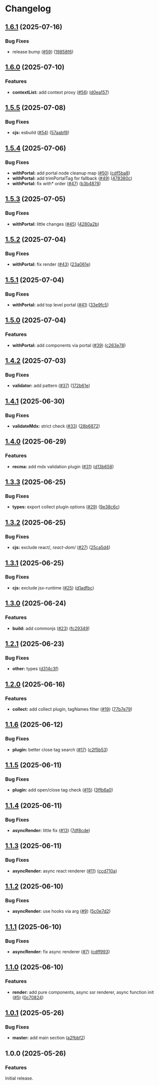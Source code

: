 # Changelog

## [1.6.1](https://github.com/diplodoc-platform/mdx-extension/compare/v1.6.0...v1.6.1) (2025-07-16)


### Bug Fixes

* release bump ([#59](https://github.com/diplodoc-platform/mdx-extension/issues/59)) ([19858f6](https://github.com/diplodoc-platform/mdx-extension/commit/19858f66e654105833faaf646372fb91aa972418))

## [1.6.0](https://github.com/diplodoc-platform/mdx-extension/compare/v1.5.5...v1.6.0) (2025-07-10)


### Features

* **contextList:** add context proxy ([#56](https://github.com/diplodoc-platform/mdx-extension/issues/56)) ([d0ea157](https://github.com/diplodoc-platform/mdx-extension/commit/d0ea157a8467a53fe832c1996fd0412a8445bc98))

## [1.5.5](https://github.com/diplodoc-platform/mdx-extension/compare/v1.5.4...v1.5.5) (2025-07-08)


### Bug Fixes

* **cjs:** esbuild ([#54](https://github.com/diplodoc-platform/mdx-extension/issues/54)) ([57aabf8](https://github.com/diplodoc-platform/mdx-extension/commit/57aabf8306f19ea557cf6a92688e22a2efd23f7c))

## [1.5.4](https://github.com/diplodoc-platform/mdx-extension/compare/v1.5.3...v1.5.4) (2025-07-06)


### Bug Fixes

* **withPortal:** add portal node cleanup map ([#50](https://github.com/diplodoc-platform/mdx-extension/issues/50)) ([cdf5ba8](https://github.com/diplodoc-platform/mdx-extension/commit/cdf5ba819458982cfa1bab3e157b21541ed208a4))
* **withPortal:** add trimPortalTag for fallback ([#49](https://github.com/diplodoc-platform/mdx-extension/issues/49)) ([478380c](https://github.com/diplodoc-platform/mdx-extension/commit/478380c037682d6b689f9545527a62b65ef48f9a))
* **withPortal:** fix with* order ([#47](https://github.com/diplodoc-platform/mdx-extension/issues/47)) ([b3b4878](https://github.com/diplodoc-platform/mdx-extension/commit/b3b4878ac453a06fd336f767b1fb9f916c57651d))

## [1.5.3](https://github.com/diplodoc-platform/mdx-extension/compare/v1.5.2...v1.5.3) (2025-07-05)


### Bug Fixes

* **withPortal:** little changes ([#45](https://github.com/diplodoc-platform/mdx-extension/issues/45)) ([4280a2b](https://github.com/diplodoc-platform/mdx-extension/commit/4280a2b4d7eeca0b8b1bf3b9a08f803ea4224160))

## [1.5.2](https://github.com/diplodoc-platform/mdx-extension/compare/v1.5.1...v1.5.2) (2025-07-04)


### Bug Fixes

* **withPortal:** fix render ([#43](https://github.com/diplodoc-platform/mdx-extension/issues/43)) ([23a061e](https://github.com/diplodoc-platform/mdx-extension/commit/23a061e6dba043700dd8b68e482b750ddab727be))

## [1.5.1](https://github.com/diplodoc-platform/mdx-extension/compare/v1.5.0...v1.5.1) (2025-07-04)


### Bug Fixes

* **withPortal:** add top level portal ([#41](https://github.com/diplodoc-platform/mdx-extension/issues/41)) ([33e9fc5](https://github.com/diplodoc-platform/mdx-extension/commit/33e9fc585055312d2a1c02e7327b75ea98d5d768))

## [1.5.0](https://github.com/diplodoc-platform/mdx-extension/compare/v1.4.2...v1.5.0) (2025-07-04)


### Features

* **withPortal:** add components via portal ([#39](https://github.com/diplodoc-platform/mdx-extension/issues/39)) ([c263e78](https://github.com/diplodoc-platform/mdx-extension/commit/c263e78f8e671855ff228259917e92539ad025b1))

## [1.4.2](https://github.com/diplodoc-platform/mdx-extension/compare/v1.4.1...v1.4.2) (2025-07-03)


### Bug Fixes

* **validator:** add pattern ([#37](https://github.com/diplodoc-platform/mdx-extension/issues/37)) ([172b61e](https://github.com/diplodoc-platform/mdx-extension/commit/172b61e548256396b43c2c38b1af9e500185921b))

## [1.4.1](https://github.com/diplodoc-platform/mdx-extension/compare/v1.4.0...v1.4.1) (2025-06-30)


### Bug Fixes

* **validateMdx:** strict check ([#33](https://github.com/diplodoc-platform/mdx-extension/issues/33)) ([28b6872](https://github.com/diplodoc-platform/mdx-extension/commit/28b6872a96ecada297f42c978a041054cac6cbb0))

## [1.4.0](https://github.com/diplodoc-platform/mdx-extension/compare/v1.3.3...v1.4.0) (2025-06-29)


### Features

* **recma:** add mdx validation plugin ([#31](https://github.com/diplodoc-platform/mdx-extension/issues/31)) ([d13b658](https://github.com/diplodoc-platform/mdx-extension/commit/d13b658cd102b16ad1ee40d96767548267648f17))

## [1.3.3](https://github.com/diplodoc-platform/mdx-extension/compare/v1.3.2...v1.3.3) (2025-06-25)


### Bug Fixes

* **types:** export collect plugin options ([#29](https://github.com/diplodoc-platform/mdx-extension/issues/29)) ([9e38c6c](https://github.com/diplodoc-platform/mdx-extension/commit/9e38c6cc4828bc5ec7a7adb81198b744fc137c77))

## [1.3.2](https://github.com/diplodoc-platform/mdx-extension/compare/v1.3.1...v1.3.2) (2025-06-25)


### Bug Fixes

* **cjs:** exclude react/*, react-dom/* ([#27](https://github.com/diplodoc-platform/mdx-extension/issues/27)) ([25ca5d4](https://github.com/diplodoc-platform/mdx-extension/commit/25ca5d4fec51c4cf052814fc2cb4ba943aa53d00))

## [1.3.1](https://github.com/diplodoc-platform/mdx-extension/compare/v1.3.0...v1.3.1) (2025-06-25)


### Bug Fixes

* **cjs:** exclude jsx-runtime ([#25](https://github.com/diplodoc-platform/mdx-extension/issues/25)) ([d1adfbc](https://github.com/diplodoc-platform/mdx-extension/commit/d1adfbc3b05d98335385f78b5d76d9262800ce76))

## [1.3.0](https://github.com/diplodoc-platform/mdx-extension/compare/v1.2.1...v1.3.0) (2025-06-24)


### Features

* **build:** add commonjs ([#23](https://github.com/diplodoc-platform/mdx-extension/issues/23)) ([fc29349](https://github.com/diplodoc-platform/mdx-extension/commit/fc293493b5eb4b2cc9d20db94a230c03f9375ec6))

## [1.2.1](https://github.com/diplodoc-platform/mdx-extension/compare/v1.2.0...v1.2.1) (2025-06-23)


### Bug Fixes

* **other:** types ([d314c3f](https://github.com/diplodoc-platform/mdx-extension/commit/d314c3f6ac72ed935e3c0e46dd6f04b1ff050e30))

## [1.2.0](https://github.com/diplodoc-platform/mdx-extension/compare/v1.1.6...v1.2.0) (2025-06-16)


### Features

* **collect:** add collect plugin, tagNames filter ([#19](https://github.com/diplodoc-platform/mdx-extension/issues/19)) ([77b7e79](https://github.com/diplodoc-platform/mdx-extension/commit/77b7e79c1dce5e7a3b04c73580654ce935ab2106))

## [1.1.6](https://github.com/diplodoc-platform/mdx-extension/compare/v1.1.5...v1.1.6) (2025-06-12)


### Bug Fixes

* **plugin:** better close tag search ([#17](https://github.com/diplodoc-platform/mdx-extension/issues/17)) ([c2f5b53](https://github.com/diplodoc-platform/mdx-extension/commit/c2f5b53bda786b63ee7a492573a5371947f588f4))

## [1.1.5](https://github.com/diplodoc-platform/mdx-extension/compare/v1.1.4...v1.1.5) (2025-06-11)


### Bug Fixes

* **plugin:** add open/close tag check ([#15](https://github.com/diplodoc-platform/mdx-extension/issues/15)) ([3ffb6a0](https://github.com/diplodoc-platform/mdx-extension/commit/3ffb6a0ff84a3d39dc12ec468ccfb3ffa6a94956))

## [1.1.4](https://github.com/diplodoc-platform/mdx-extension/compare/v1.1.3...v1.1.4) (2025-06-11)


### Bug Fixes

* **asyncRender:** little fix ([#13](https://github.com/diplodoc-platform/mdx-extension/issues/13)) ([7df8cde](https://github.com/diplodoc-platform/mdx-extension/commit/7df8cdeebad578affa2566779304b6c5a2566fe2))

## [1.1.3](https://github.com/diplodoc-platform/mdx-extension/compare/v1.1.2...v1.1.3) (2025-06-11)


### Bug Fixes

* **asyncRender:** async react renderer ([#11](https://github.com/diplodoc-platform/mdx-extension/issues/11)) ([ccd710a](https://github.com/diplodoc-platform/mdx-extension/commit/ccd710ae08b6c114d23c0dfda551f600b8bf2d2e))

## [1.1.2](https://github.com/diplodoc-platform/mdx-extension/compare/v1.1.1...v1.1.2) (2025-06-10)


### Bug Fixes

* **asyncRender:** use hooks via arg ([#9](https://github.com/diplodoc-platform/mdx-extension/issues/9)) ([5c0e7d2](https://github.com/diplodoc-platform/mdx-extension/commit/5c0e7d210d3c43fbdb54b5db6706010e576a619d))

## [1.1.1](https://github.com/diplodoc-platform/mdx-extension/compare/v1.1.0...v1.1.1) (2025-06-10)


### Bug Fixes

* **asyncRender:** fix async renderer ([#7](https://github.com/diplodoc-platform/mdx-extension/issues/7)) ([cdff993](https://github.com/diplodoc-platform/mdx-extension/commit/cdff993ff4947c2e450094faf85c4eee8eecbede))

## [1.1.0](https://github.com/diplodoc-platform/mdx-extension/compare/v1.0.1...v1.1.0) (2025-06-10)


### Features

* **render:** add pure components, async ssr renderer, async function init ([#5](https://github.com/diplodoc-platform/mdx-extension/issues/5)) ([0c70824](https://github.com/diplodoc-platform/mdx-extension/commit/0c7082427032325adfafa85a49c80ca9fa2c765c))

## [1.0.1](https://github.com/diplodoc-platform/mdx-extension/compare/v1.0.0...v1.0.1) (2025-05-26)


### Bug Fixes

* **master:** add main section ([a2fbbf2](https://github.com/diplodoc-platform/mdx-extension/commit/a2fbbf27c65f3d0b86a403c0f5bf01d6abd2f084))

## 1.0.0 (2025-05-26)

### Features

Initial release.
